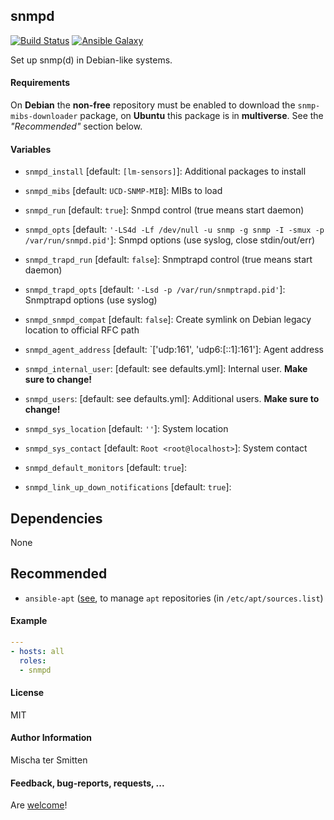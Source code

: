 ## snmpd

[![Build Status](https://travis-ci.org/Oefenweb/ansible-snmpd.svg?branch=master)](https://travis-ci.org/Oefenweb/ansible-snmpd) [![Ansible Galaxy](http://img.shields.io/badge/ansible--galaxy-snmpd-blue.svg)](https://galaxy.ansible.com/list#/roles/1549)

Set up snmp(d) in Debian-like systems.

#### Requirements


On **Debian** the **non-free** repository must be enabled to download the `snmp-mibs-downloader` package, 
on **Ubuntu** this package is in **multiverse**. See the *"Recommended"* section below.

#### Variables

* `snmpd_install` [default: `[lm-sensors]`]: Additional packages to install
* `snmpd_mibs` [default: `UCD-SNMP-MIB`]: MIBs to load
* `snmpd_run` [default: `true`]: Snmpd control (true means start daemon)
* `snmpd_opts` [default: `'-LS4d -Lf /dev/null -u snmp -g snmp -I -smux -p /var/run/snmpd.pid'`]: Snmpd options (use syslog, close stdin/out/err)
* `snmpd_trapd_run` [default: `false`]: Snmptrapd control (true means start daemon)
* `snmpd_trapd_opts` [default: `'-Lsd -p /var/run/snmptrapd.pid'`]: Snmptrapd options (use syslog)
* `snmpd_snmpd_compat` [default: `false`]: Create symlink on Debian legacy location to official RFC path

* `snmpd_agent_address` [default: `['udp:161', 'udp6:[::1]:161']: Agent address

* `snmpd_internal_user`: [default: see defaults.yml]: Internal user. **Make sure to change!**

* `snmpd_users`: [default: see defaults.yml]: Additional users. **Make sure to change!**
* `snmpd_sys_location` [default: `''`]: System location
* `snmpd_sys_contact` [default: `Root <root@localhost>`]: System contact

* `snmpd_default_monitors` [default: `true`]:
* `snmpd_link_up_down_notifications` [default: `true`]:

## Dependencies

None

## Recommended

* `ansible-apt` ([see](https://github.com/Oefenweb/ansible-apt), to manage `apt` repositories (in `/etc/apt/sources.list`)


#### Example

```yaml
---
- hosts: all
  roles:
  - snmpd
```

#### License

MIT

#### Author Information

Mischa ter Smitten

#### Feedback, bug-reports, requests, ...

Are [welcome](https://github.com/Oefenweb/ansible-snmpd/issues)!
